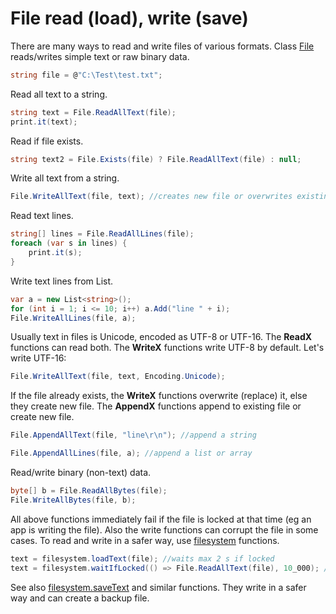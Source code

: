 # File read (load), write (save)
There are many ways to read and write files of various formats.
Class <a href='https://www.google.com/search?q=System.IO.File+class'>File</a> reads/writes simple text or raw binary data.

```csharp
string file = @"C:\Test\test.txt";
```

Read all text to a string.

```csharp
string text = File.ReadAllText(file);
print.it(text);
```

Read if file exists.

```csharp
string text2 = File.Exists(file) ? File.ReadAllText(file) : null;
```

Write all text from a string.

```csharp
File.WriteAllText(file, text); //creates new file or overwrites existing file
```

Read text lines.

```csharp
string[] lines = File.ReadAllLines(file);
foreach (var s in lines) {
	print.it(s);
}
```

Write text lines from List.

```csharp
var a = new List<string>();
for (int i = 1; i <= 10; i++) a.Add("line " + i);
File.WriteAllLines(file, a);
```

Usually text in files is Unicode, encoded as UTF-8 or UTF-16. The <b>ReadX</b> functions can read both. The <b>WriteX</b> functions write UTF-8 by default. Let's write UTF-16:

```csharp
File.WriteAllText(file, text, Encoding.Unicode);
```

If the file already exists, the <b>WriteX</b> functions overwrite (replace) it, else they create new file.
The <b>AppendX</b> functions append to existing file or create new file.

```csharp
File.AppendAllText(file, "line\r\n"); //append a string

File.AppendAllLines(file, a); //append a list or array
```

Read/write binary (non-text) data.

```csharp
byte[] b = File.ReadAllBytes(file);
File.WriteAllBytes(file, b);
```

All above functions immediately fail if the file is locked at that time (eg an app is writing the file). Also the write functions can corrupt the file in some cases. To read and write in a safer way, use <a href='/api/Au.filesystem.html'>filesystem</a> functions.

```csharp
text = filesystem.loadText(file); //waits max 2 s if locked
text = filesystem.waitIfLocked(() => File.ReadAllText(file), 10_000); //waits max 10 s if locked
```

See also <a href='/api/Au.filesystem.saveText.html'>filesystem.saveText</a> and similar functions. They write in a safer way and can create a backup file.
